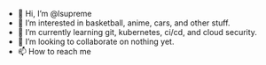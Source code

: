 - 👋 Hi, I’m @lsupreme
- 👀 I’m interested in basketball, anime, cars, and other stuff.
- 🌱 I’m currently learning git, kubernetes, ci/cd, and cloud security.
- 💞️ I’m looking to collaborate on nothing yet.
- 📫 How to reach me <VOID>

<!---
lsupreme/lsupreme is a ✨ special ✨ repository because its `README.md` (this file) appears on your GitHub profile.
You can click the Preview link to take a look at your changes.
--->
